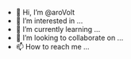 - 👋 Hi, I’m @aroVolt
- 👀 I’m interested in ...
- 🌱 I’m currently learning ...
- 💞️ I’m looking to collaborate on ...
- 📫 How to reach me ...

<!---
aroVolt/aroVolt is a ✨ special ✨ repository because its `README.md` (this file) appears on your GitHub profile.
You can click the Preview link to take a look at your changes.
--->
